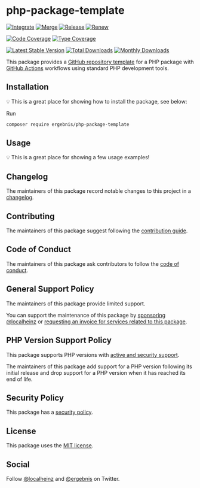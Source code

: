 # php-package-template

[![Integrate](https://github.com/ergebnis/php-package-template/workflows/Integrate/badge.svg)](https://github.com/ergebnis/php-package-template/actions)
[![Merge](https://github.com/ergebnis/php-package-template/workflows/Merge/badge.svg)](https://github.com/ergebnis/php-package-template/actions)
[![Release](https://github.com/ergebnis/php-package-template/workflows/Release/badge.svg)](https://github.com/ergebnis/php-package-template/actions)
[![Renew](https://github.com/ergebnis/php-package-template/workflows/Renew/badge.svg)](https://github.com/ergebnis/php-package-template/actions)

[![Code Coverage](https://codecov.io/gh/ergebnis/php-package-template/branch/main/graph/badge.svg)](https://codecov.io/gh/ergebnis/php-package-template)
[![Type Coverage](https://shepherd.dev/github/ergebnis/php-package-template/coverage.svg)](https://shepherd.dev/github/ergebnis/php-package-template)

[![Latest Stable Version](https://poser.pugx.org/ergebnis/php-package-template/v/stable)](https://packagist.org/packages/ergebnis/php-package-template)
[![Total Downloads](https://poser.pugx.org/ergebnis/php-package-template/downloads)](https://packagist.org/packages/ergebnis/php-package-template)
[![Monthly Downloads](http://poser.pugx.org/ergebnis/php-package-template/d/monthly)](https://packagist.org/packages/ergebnis/php-package-template)

This package provides a [GitHub repository template](https://docs.github.com/en/repositories/creating-and-managing-repositories/creating-a-repository-from-a-template) for a PHP package with [GitHub Actions](https://docs.github.com/en/actions) workflows using standard PHP development tools.

## Installation

:bulb: This is a great place for showing how to install the package, see below:

Run

```sh
composer require ergebnis/php-package-template
```

## Usage

:bulb: This is a great place for showing a few usage examples!

## Changelog

The maintainers of this package record notable changes to this project in a [changelog](CHANGELOG.md).

## Contributing

The maintainers of this package suggest following the [contribution guide](.github/CONTRIBUTING.md).

## Code of Conduct

The maintainers of this package ask contributors to follow the [code of conduct](.github/CODE_OF_CONDUCT.md).

## General Support Policy

The maintainers of this package provide limited support.

You can support the maintenance of this package by [sponsoring @localheinz](https://github.com/sponsors/localheinz) or [requesting an invoice for services related to this package](mailto:am@localheinz.com?subject=ergebnis/php-package-template:%20Requesting%20invoice%20for%20services).

## PHP Version Support Policy

This package supports PHP versions with [active and security support](https://www.php.net/supported-versions.php).

The maintainers of this package add support for a PHP version following its initial release and drop support for a PHP version when it has reached its end of life.

## Security Policy

This package has a [security policy](.github/SECURITY.md).

## License

This package uses the [MIT license](LICENSE.md).

## Social

Follow [@localheinz](https://twitter.com/intent/follow?screen_name=localheinz) and [@ergebnis](https://twitter.com/intent/follow?screen_name=ergebnis) on Twitter.
